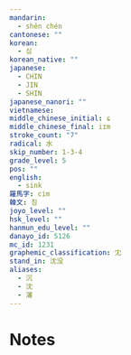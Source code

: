 ```yaml
---
mandarin:
  - shěn chén
cantonese: ""
korean:
  - 심
korean_native: ""
japanese:
  - CHIN
  - JIN
  - SHIN
japanese_nanori: ""
vietnamese:
middle_chinese_initial: ɕ
middle_chinese_final: iɪm
stroke_count: "7"
radical: 水
skip_number: 1-3-4
grade_level: 5
pos: ""
english:
  - sink
羅馬字: cim
韓文: 침
joyo_level: ""
hsk_level: ""
hanmun_edu_level: ""
danayo_id: 5126
mc_id: 1231
graphemic_classification: 冘
stand_in: 沈没
aliases:
  - 沉
  - 沈
  - 瀋
---
```


# Notes
